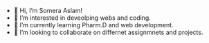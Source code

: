 - 👋 Hi, I’m Somera Aslam!
- 👀 I’m interested in deveolping webs and coding.
- 🌱 I’m currently learning Pharm.D and web development.
- 💞️ I’m looking to collaborate on differnet assignmnets and projects.

<!---
helloitsme/helloitsme is a ✨ special ✨ repository because its `README.md` (this file) appears on your GitHub profile.
You can click the Preview link to take a look at your changes.
--->

